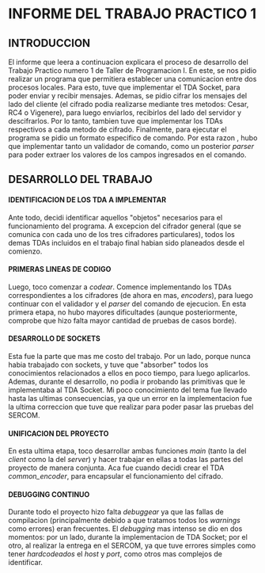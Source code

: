# INFORME DEL TRABAJO PRACTICO 1 

## INTRODUCCION

El informe que leera a continuacion explicara el proceso de desarrollo del Trabajo Practico numero 1 de Taller de Programacion I.
En este, se nos pidio realizar un programa que permitiera establecer una comunicacion entre dos procesos locales. Para esto, tuve que implementar el TDA Socket, para poder enviar y recibir mensajes. 
Ademas, se pidio cifrar los mensajes del lado del cliente (el cifrado podia realizarse mediante tres metodos: Cesar, RC4 o Vigenere), para luego enviarlos, recibirlos del lado del servidor y descifrarlos. Por lo tanto, tambien tuve que implementar los TDAs respectivos a cada metodo de cifrado.
Finalmente, para ejecutar el programa se pidio un formato especifico de comando. Por esta razon , hubo que implementar tanto un validador de comando, como un posterior *parser* para poder extraer los valores de los campos ingresados en el comando.


## DESARROLLO DEL TRABAJO   

#### IDENTIFICACION DE LOS TDA A IMPLEMENTAR

Ante todo, decidi identificar aquellos "objetos" necesarios para el funcionamiento del programa. A excepcion del cifrador general (que se comunica con cada uno de los tres cifradores particulares), todos los demas TDAs incluidos en el trabajo final habian sido planeados desde el comienzo.

#### PRIMERAS LINEAS DE CODIGO

Luego, toco comenzar a *codear*. Comence implementando los TDAs correspondientes a los cifradores (de ahora en mas, *encoders*), para luego continuar con el validador y el *parser* del comando de ejecucion.
En esta primera etapa, no hubo mayores dificultades (aunque posteriormente, comprobe que hizo falta mayor cantidad de pruebas de casos borde).

#### DESARROLLO DE SOCKETS

Esta fue la parte que mas me costo del trabajo. Por un lado, porque nunca habia trabajado con sockets, y tuve que "absorber" todos los conocimientos relacionados a ellos en poco tiempo, para luego aplicarlos. Ademas, durante el desarrollo, no podia ir probando las primitivas que le implementaba al TDA Socket.
Mi poco conocimiento del tema fue llevado hasta las ultimas consecuencias, ya que un error en la implementacion fue la ultima correccion que tuve que realizar para poder pasar las pruebas del SERCOM.

#### UNIFICACION DEL PROYECTO

En esta ultima etapa, toco desarrollar ambas funciones *main* (tanto la del *client* como la del *server*) y hacer trabajar en ellas a todas las partes del proyecto de manera conjunta. Aca fue cuando decidi crear el TDA *common_encoder*, para encapsular el funcionamiento del cifrado.

#### DEBUGGING CONTINUO

Durante todo el proyecto hizo falta *debuggear* ya que las fallas de compilacion (principalmente debido a que tratamos todos los *warnings* como errores) eran frecuentes. El *debugging* mas intenso se dio en dos momentos: por un lado, durante la implementacion de TDA Socket; por el otro, al realizar la entrega en el SERCOM, ya que tuve errores simples como tener *hardcodeados* el *host* y *port*, como otros mas complejos de identificar.